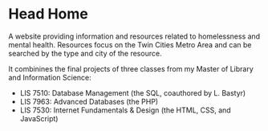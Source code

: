 # Head Home


A website providing information and resources related to homelessness and mental health. Resources focus on the Twin Cities Metro Area and can be searched by the type and city of the resource.

It combinines the final projects of three classes from my Master of Library and Information Science:
* LIS 7510: Database Management (the SQL, coauthored by L. Bastyr)
* LIS 7963: Advanced Databases (the PHP)
* LIS 7530: Internet Fundamentals & Design (the HTML, CSS, and JavaScript)
